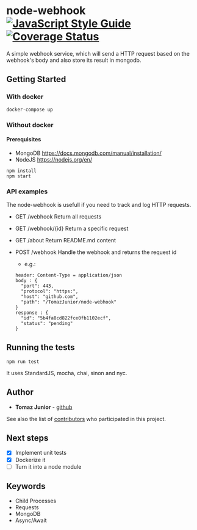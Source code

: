 # node-webhook [![JavaScript Style Guide](https://img.shields.io/badge/code_style-standard-brightgreen.svg)](https://github.com/feross/standard) [![Coverage Status](https://coveralls.io/repos/github/TomazJunior/node-webhook/badge.svg?branch=master)](https://coveralls.io/github/TomazJunior/node-webhook?branch=master)

A simple webhook service, which will send a HTTP request based on the webhook's body and also store its result in mongodb.


## Getting Started

### With docker
```
docker-compose up
```
### Without docker
#### Prerequisites

- MongoDB https://docs.mongodb.com/manual/installation/
- NodeJS https://nodejs.org/en/

```
npm install
npm start
```

### API examples

The node-webhook is usefull if you need to track and log HTTP requests.

- GET /webhook Return all requests

- GET /webhook/{id} Return a specific request

- GET /about Return README.md content

- POST /webhook Handle the webhook and returns the request id
  - e.g.:
  
  ```
  header: Content-Type = application/json
  body : {
    "port": 443,
    "protocol": "https:",
    "host": "github.com",
    "path": "/TomazJunior/node-webhook"
  }
  response : {
    "id": "5b4fa8cd822fce0fb1102ecf",
    "status": "pending"
  }
  ```

## Running the tests

```
npm run test
```
It uses StandardJS, mocha, chai, sinon and nyc.

## Author

* **Tomaz Junior** - [github](https://github.com/TomazJunior)

See also the list of [contributors](https://github.com/TomazJunior/node-webhook/contributors) who participated in this project.

## Next steps

- [x] Implement unit tests
- [x] Dockerize it
- [ ] Turn it into a node module

## Keywords
- Child Processes
- Requests
- MongoDB
- Async/Await

